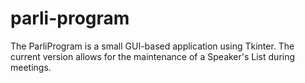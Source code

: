 # parli-program

The ParliProgram is a small GUI-based application using Tkinter. The current version allows for the maintenance of a Speaker's List during meetings.
